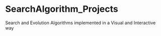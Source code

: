 # SearchAlgorithm_Projects
Search and Evolution Algorithms implemented in a Visual and Interactive way
